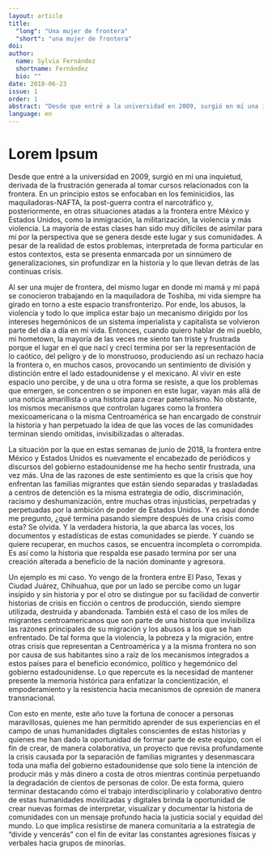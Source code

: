 ```yaml
---
layout: article
title: 
  "long": "Una mujer de frontera"
  "short": "una mujer de frontera"
doi:
author: 
  name: Sylvia Fernández
  shortname: Fernández
  bio: ""
date: 2018-06-23
issue: 1
order: 1
abstract: "Desde que entré a la universidad en 2009, surgió en mí una inquietud, derivada de la frustración generada al tomar cursos relacionados con la frontera."
language: en
---
```



# Lorem Ipsum

Desde que entré a la universidad en 2009, surgió en mí una inquietud, derivada de la frustración generada al tomar cursos relacionados con la frontera. En un principio estos se enfocaban en los feminicidios, las maquiladoras-NAFTA, la post-guerra contra el narcotráfico y, posteriormente, en otras situaciones atadas a la frontera entre México y Estados Unidos, como la inmigración, la militarización, la violencia y más violencia. La mayoría de estas clases han sido muy difíciles de asimilar para mí por la perspectiva que se genera desde este lugar y sus comunidades. A pesar de la realidad de estos problemas, interpretada de forma particular en estos contextos, esta se presenta enmarcada por un sinnúmero de generalizaciones, sin profundizar en la historia y lo que llevan detrás de las continuas crisis.

Al ser una mujer de frontera, del mismo lugar en donde mi mamá y mi papá se conocieron trabajando en la maquiladora de Toshiba, mi vida siempre ha girado en torno a este espacio transfronterizo. Por ende, los abusos, la violencia y todo lo que implica estar bajo un mecanismo dirigido por los intereses hegemónicos de un sistema imperialista y capitalista se volvieron parte del día a día en mi vida. Entonces, cuando quiero hablar de mi pueblo, mi hometown, la mayoría de las veces me siento tan triste y frustrada porque el lugar en el que nací y crecí termina por ser la representación de lo caótico, del peligro y de lo monstruoso, produciendo así un rechazo hacia la frontera o, en muchos casos, provocando un sentimiento de división y distinción entre el lado estadounidense y el mexicano. Al vivir en este espacio uno percibe, y de una u otra forma se resiste, a que los problemas que emergen, se concentren o se imponen en este lugar, vayan más allá de una noticia amarillista o una historia para crear paternalismo. No obstante, los mismos mecanismos que controlan lugares como la frontera mexicoamericana o la misma Centroamérica se han encargado de construir la historia y han perpetuado la idea de que las voces de las comunidades terminan siendo omitidas, invisibilizadas o alteradas. 

La situación por la que en estas semanas de junio de 2018, la frontera entre México y Estados Unidos es nuevamente el encabezado de periódicos y discursos del gobierno estadounidense me ha hecho sentir frustrada, una vez más. Una de las razones de este sentimiento es que la crisis que hoy enfrentan las familias migrantes que están siendo separadas y trasladadas a centros de detención es la misma estrategia de odio, discriminación, racismo y deshumanización, entre muchas otras injusticias, perpetradas y perpetuadas por la ambición de poder de Estados Unidos. Y es aquí donde me pregunto, ¿qué termina pasando siempre después de una crisis como esta? Se olvida. Y la verdadera historia, la que abarca las voces, los documentos y estadísticas de estas comunidades se pierde. Y cuando se quiere recuperar, en muchos casos, se encuentra incompleta o corrompida. Es así como la historia que respalda ese pasado termina por ser una creación alterada a beneficio de la nación dominante y agresora. 

Un ejemplo es mi caso. Yo vengo de la frontera entre El Paso, Texas y Ciudad Juárez, Chihuahua, que por un lado se percibe como un lugar insípido y sin historia y por el otro se distingue por su facilidad de convertir historias de crisis en ficción o centros de producción, siendo siempre utilizada, destruida y abandonada. También está el caso de los miles de migrantes centroamericanos que son parte de una historia que invisibiliza las razones principales de su migración y los abusos a los que se han enfrentado. De tal forma que la violencia, la pobreza y la migración, entre otras crisis que representan a Centroamérica y a la misma frontera no son por causa de sus habitantes sino a raíz de los mecanismos integrados a estos países para el beneficio económico, político y hegemónico del gobierno estadounidense. Lo que repercute es la necesidad de mantener presente la memoria histórica para enfatizar la concientización, el empoderamiento y la resistencia hacia mecanismos de opresión de manera transnacional.

Con esto en mente, este año tuve la fortuna de conocer a personas maravillosas, quienes me han permitido aprender de sus experiencias en el campo de unas humanidades digitales conscientes de estas historias y quienes me han dado la oportunidad de formar parte de este equipo, con el fin de crear, de manera colaborativa, un proyecto que revisa profundamente la crisis causada por la separación de familias migrantes y desenmascara toda una mafia del gobierno estadounidense que solo tiene la intención de producir más y más dinero a costa de otros mientras continúa perpetuando la degradación de cientos de personas de color. De esta forma, quiero terminar destacando cómo el trabajo interdisciplinario y colaborativo dentro de estas humanidades movilizadas y digitales brinda la oportunidad de crear nuevas formas de interpretar, visualizar y documentar la historia de comunidades con un mensaje profundo hacia la justicia social y equidad del mundo. Lo que implica resistirse de manera comunitaria a la estrategia de “divide y vencerás” con el fin de evitar las constantes agresiones físicas y verbales hacia grupos de minorías. 


